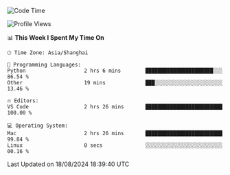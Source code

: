 <!--START_SECTION:waka-->
![Code Time](http://img.shields.io/badge/Code%20Time-471%20hrs%2047%20mins-blue)

![Profile Views](http://img.shields.io/badge/Profile%20Views-0-blue)

📊 **This Week I Spent My Time On** 

```text
🕑︎ Time Zone: Asia/Shanghai

💬 Programming Languages: 
Python                   2 hrs 6 mins        ██████████████████████░░░   86.54 % 
Other                    19 mins             ███░░░░░░░░░░░░░░░░░░░░░░   13.46 % 

🔥 Editors: 
VS Code                  2 hrs 26 mins       █████████████████████████   100.00 % 

💻 Operating System: 
Mac                      2 hrs 26 mins       █████████████████████████   99.84 % 
Linux                    0 secs              ░░░░░░░░░░░░░░░░░░░░░░░░░   00.16 % 
```


 Last Updated on 18/08/2024 18:39:40 UTC
<!--END_SECTION:waka-->
